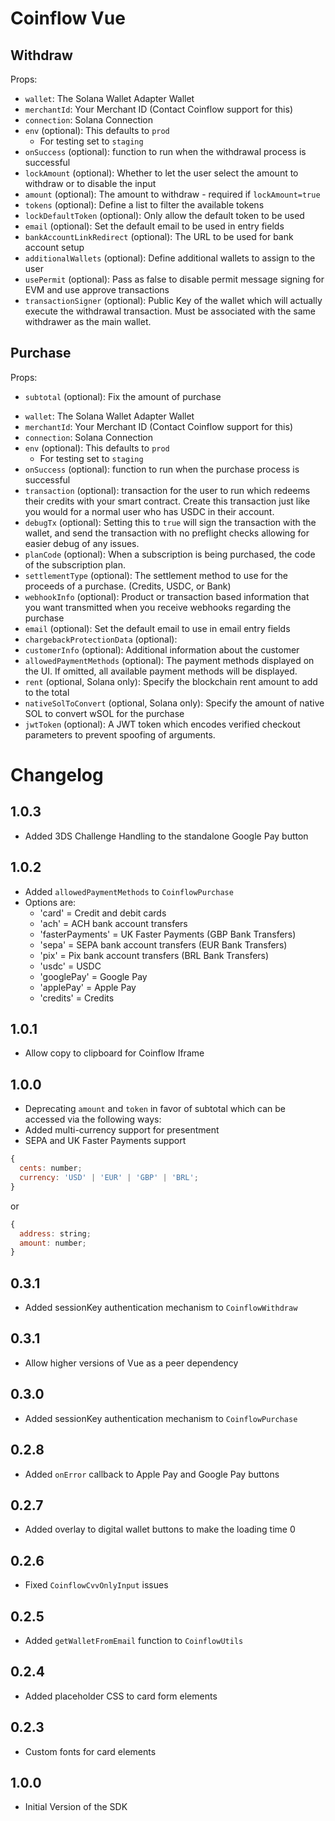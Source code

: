 # Coinflow Vue

## Withdraw

Props:

- `wallet`: The Solana Wallet Adapter Wallet
- `merchantId`: Your Merchant ID (Contact Coinflow support for this)
- `connection`: Solana Connection
- `env` (optional): This defaults to `prod`
  - For testing set to `staging`
- `onSuccess` (optional): function to run when the withdrawal process is successful
- `lockAmount` (optional): Whether to let the user select the amount to withdraw or to disable the input
- `amount` (optional): The amount to withdraw - required if `lockAmount=true`
- `tokens` (optional): Define a list to filter the available tokens
- `lockDefaultToken` (optional): Only allow the default token to be used
- `email` (optional): Set the default email to be used in entry fields
- `bankAccountLinkRedirect` (optional): The URL to be used for bank account setup
- `additionalWallets` (optional): Define additional wallets to assign to the user
- `usePermit` (optional): Pass as false to disable permit message signing for EVM and use approve transactions
- `transactionSigner` (optional): Public Key of the wallet which will actually execute the withdrawal transaction. Must be associated with the same withdrawer as the main wallet.

## Purchase

Props:

- `subtotal` (optional): Fix the amount of purchase

* `wallet`: The Solana Wallet Adapter Wallet
* `merchantId`: Your Merchant ID (Contact Coinflow support for this)
* `connection`: Solana Connection
* `env` (optional): This defaults to `prod`
  - For testing set to `staging`
* `onSuccess` (optional): function to run when the purchase process is successful
* `transaction` (optional): transaction for the user to run which redeems their credits with your smart contract. Create this transaction just like you would for a normal user who has USDC in their account.
* `debugTx` (optional): Setting this to `true` will sign the transaction with the wallet, and send the transaction with no preflight checks allowing for easier debug of any issues.
* `planCode` (optional): When a subscription is being purchased, the code of the subscription plan.
* `settlementType` (optional): The settlement method to use for the proceeds of a purchase. (Credits, USDC, or Bank)
* `webhookInfo` (optional): Product or transaction based information that you want transmitted when you receive webhooks regarding the purchase
* `email` (optional): Set the default email to use in email entry fields
* `chargebackProtectionData` (optional):
* `customerInfo` (optional): Additional information about the customer
* `allowedPaymentMethods` (optional): The payment methods displayed on the UI. If omitted, all available payment methods will be displayed.
* `rent` (optional, Solana only): Specify the blockchain rent amount to add to the total
* `nativeSolToConvert` (optional, Solana only): Specify the amount of native SOL to convert wSOL for the purchase
* `jwtToken` (optional): A JWT token which encodes verified checkout parameters to prevent spoofing of arguments.

# Changelog

## 1.0.3

- Added 3DS Challenge Handling to the standalone Google Pay button

## 1.0.2

- Added `allowedPaymentMethods` to `CoinflowPurchase`
- Options are:
  - 'card' = Credit and debit cards
  - 'ach' = ACH bank account transfers
  - 'fasterPayments' = UK Faster Payments (GBP Bank Transfers)
  - 'sepa' = SEPA bank account transfers (EUR Bank Transfers)
  - 'pix' = Pix bank account transfers (BRL Bank Transfers)
  - 'usdc' = USDC
  - 'googlePay' = Google Pay
  - 'applePay' = Apple Pay
  - 'credits' = Credits

## 1.0.1

- Allow copy to clipboard for Coinflow Iframe

## 1.0.0

- Deprecating `amount` and `token` in favor of subtotal which can be accessed via the following ways:
- Added multi-currency support for presentment
- SEPA and UK Faster Payments support

```js
{
  cents: number;
  currency: 'USD' | 'EUR' | 'GBP' | 'BRL';
}
```

or

```js
{
  address: string;
  amount: number;
}
```

## 0.3.1

- Added sessionKey authentication mechanism to `CoinflowWithdraw`

## 0.3.1

- Allow higher versions of Vue as a peer dependency

## 0.3.0

- Added sessionKey authentication mechanism to `CoinflowPurchase`

## 0.2.8

- Added `onError` callback to Apple Pay and Google Pay buttons

## 0.2.7

- Added overlay to digital wallet buttons to make the loading time 0

## 0.2.6

- Fixed `CoinflowCvvOnlyInput` issues

## 0.2.5

- Added `getWalletFromEmail` function to `CoinflowUtils`

## 0.2.4

- Added placeholder CSS to card form elements

## 0.2.3

- Custom fonts for card elements

## 1.0.0

- Initial Version of the SDK
